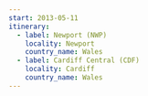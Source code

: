 ```yaml
---
start: 2013-05-11
itinerary:
  - label: Newport (NWP)
    locality: Newport
    country_name: Wales
  - label: Cardiff Central (CDF)
    locality: Cardiff
    country_name: Wales
---
```

